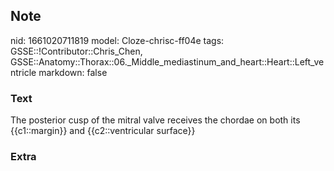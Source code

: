 ## Note
nid: 1661020711819
model: Cloze-chrisc-ff04e
tags: GSSE::!Contributor::Chris_Chen, GSSE::Anatomy::Thorax::06._Middle_mediastinum_and_heart::Heart::Left_ventricle
markdown: false

### Text
<div class='toggle'>
  The posterior cusp of the mitral valve receives the chordae on
  both its {{c1::margin}} and {{c2::ventricular surface}}
</div>

### Extra

